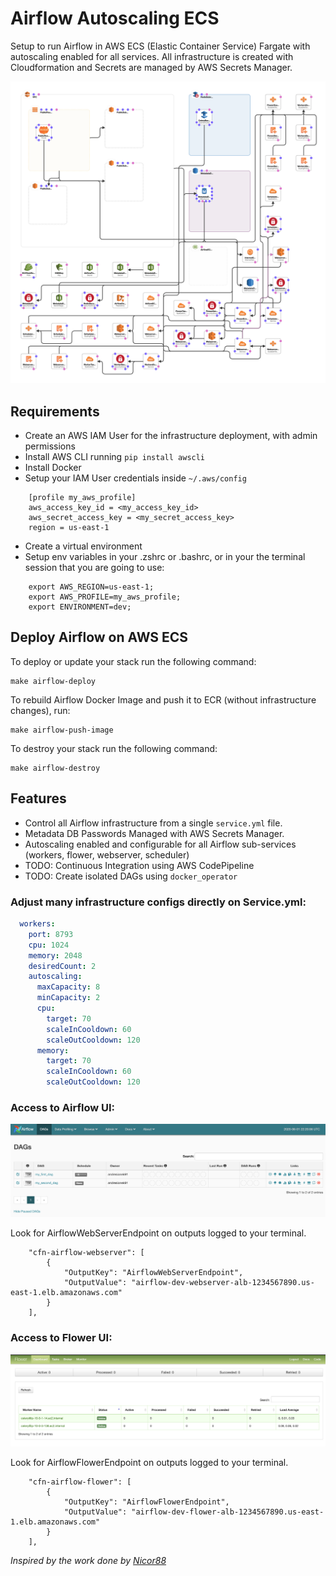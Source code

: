 # Airflow Autoscaling ECS

Setup to run Airflow in AWS ECS (Elastic Container Service) Fargate with autoscaling enabled for all services. 
All infrastructure is created with Cloudformation and Secrets are managed by AWS Secrets Manager.

![Cloudformation Resources](assets/cloudformation.png)

## Requirements
* Create an AWS IAM User for the infrastructure deployment, with admin permissions
* Install AWS CLI running `pip install awscli`
* Install Docker
* Setup your IAM User credentials inside `~/.aws/config`
```
    [profile my_aws_profile]
    aws_access_key_id = <my_access_key_id> 
    aws_secret_access_key = <my_secret_access_key>
    region = us-east-1
```
* Create a virtual environment
* Setup env variables in your .zshrc or .bashrc, or in your the terminal session that you are going to use:
```shell script
	export AWS_REGION=us-east-1;
	export AWS_PROFILE=my_aws_profile;
	export ENVIRONMENT=dev;
```

## Deploy Airflow on AWS ECS
To deploy or update your stack run the following command:
```shell script
make airflow-deploy
```

To rebuild Airflow Docker Image and push it to ECR (without infrastructure changes), run:
```shell script
make airflow-push-image
```

To destroy your stack run the following command:
```shell script
make airflow-destroy
```

## Features
* Control all Airflow infrastructure from a single `service.yml` file.
* Metadata DB Passwords Managed with AWS Secrets Manager.
* Autoscaling enabled and configurable for all Airflow sub-services (workers, flower, webserver, scheduler)
* TODO: Continuous Integration using AWS CodePipeline
* TODO: Create isolated DAGs using `docker_operator`

### Adjust many infrastructure configs directly on Service.yml: 
```yaml
  workers:
    port: 8793
    cpu: 1024
    memory: 2048
    desiredCount: 2
    autoscaling:
      maxCapacity: 8
      minCapacity: 2
      cpu:
        target: 70
        scaleInCooldown: 60
        scaleOutCooldown: 120
      memory:
        target: 70
        scaleInCooldown: 60
        scaleOutCooldown: 120
```


### Access to Airflow UI:
![Airflow UI](assets/airflow-ui.png)

Look for AirflowWebServerEndpoint on outputs logged to your terminal.
```
    "cfn-airflow-webserver": [
        {
            "OutputKey": "AirflowWebServerEndpoint",
            "OutputValue": "airflow-dev-webserver-alb-1234567890.us-east-1.elb.amazonaws.com"
        }
    ],
```


### Access to Flower UI:
![Airflow UI](assets/flower-ui.png)

Look for AirflowFlowerEndpoint on outputs logged to your terminal.
```
    "cfn-airflow-flower": [
        {
            "OutputKey": "AirflowFlowerEndpoint",
            "OutputValue": "airflow-dev-flower-alb-1234567890.us-east-1.elb.amazonaws.com"
        }
    ],
```

*Inspired by the work done by [Nicor88](https://github.com/nicor88/aws-ecs-airflow)*
